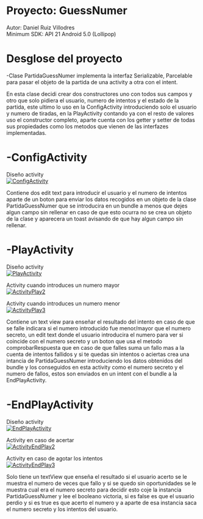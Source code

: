 # Proyecto: GuessNumer
Autor: Daniel Ruiz Villodres <br />
Minimum SDK: API 21 Android 5.0 (Lollipop)

# Desglose del proyecto
-Clase PartidaGuessNumer
  implementa la interfaz Serializable, Parcelable para pasar el objeto de la partida de una activity a otra con el intent.

En esta clase decidi crear dos constructores uno con todos sus campos y otro que solo pidiera el usuario, numero de intentos y el estado de la partida, este ultimo lo uso en la ConfigActivity introduciendo solo el usuario y numero de tiradas, en la PlayActivity contando ya con el resto de valores uso el constructor completo, aparte cuenta con los getter y setter de todas sus propiedades como los metodos que vienen de las interfazes implementadas.

# -ConfigActivity
  Diseño activity <br />
[![ConfigActivity](https://blogger.googleusercontent.com/img/b/R29vZ2xl/AVvXsEiBQB8d_oGUjOlH4RrN7A5l8ZEggXpQHd9rDm-spai37WS7rMPE6AClIyvYw70XETRB2s0Ih7ymeXL9tQKmwWi0VicZgU32zx3d8_gbtpg3HTnM1y4bMaaqlg7notOBw21f4-yakS1XvUpydOdmFSMDTY_ZiCsY8Cz81a_NYxeh3Z5rRRr1OfXqvA-uyg/s320/2.PNG "ConfigActivity")](https://blogger.googleusercontent.com/img/b/R29vZ2xl/AVvXsEiBQB8d_oGUjOlH4RrN7A5l8ZEggXpQHd9rDm-spai37WS7rMPE6AClIyvYw70XETRB2s0Ih7ymeXL9tQKmwWi0VicZgU32zx3d8_gbtpg3HTnM1y4bMaaqlg7notOBw21f4-yakS1XvUpydOdmFSMDTY_ZiCsY8Cz81a_NYxeh3Z5rRRr1OfXqvA-uyg/s320/2.PNG "ConfigActivity")

Contiene dos edit text para introducir el usuario y el numero de intentos aparte de un  boton para enviar los datos recogidos en un objeto de la clase PartidaGuessNumer que se introducira en un bundle a menos que dejes algun campo sin rellenar en caso de que esto ocurra no se crea un objeto de la clase y aparecera un toast avisando de que hay algun campo sin rellenar.


# -PlayActivity 
  Diseño activity  <br />
[![PlayActivity](https://blogger.googleusercontent.com/img/b/R29vZ2xl/AVvXsEjEAvAU7cxLxLmqdiDv5wgVyScjPaw45QJI4CtfZ5Z4SklLaQdNiF1xyUByWl0ylx3gaMmiXEEPdRDYCQ8YBOvu8llQU5ARuUwUfHTk8kSwIRJ0U_Ug0vBO513SUFp8hKqKDljHwDBA2GufILaKZH3toyf4TRrj-ikr7u7ArtlpnlBjdBZFXNx3vvoBKg/s320/3.PNG "PlayActivity")](https://blogger.googleusercontent.com/img/b/R29vZ2xl/AVvXsEjEAvAU7cxLxLmqdiDv5wgVyScjPaw45QJI4CtfZ5Z4SklLaQdNiF1xyUByWl0ylx3gaMmiXEEPdRDYCQ8YBOvu8llQU5ARuUwUfHTk8kSwIRJ0U_Ug0vBO513SUFp8hKqKDljHwDBA2GufILaKZH3toyf4TRrj-ikr7u7ArtlpnlBjdBZFXNx3vvoBKg/s320/3.PNG "PlayActivity")


Activity cuando introduces un numero mayor  <br />
[![ActivityPlay2](https://blogger.googleusercontent.com/img/b/R29vZ2xl/AVvXsEiwK4tBTXAJ1KGpsPBO59LXJUPa4-lFhDtobu2t97kBgc9-PZ_Pgdh8YfikZr6pFYQGRtB1Z4f9n3FSSOFqOCzLNyiBR-NrKwJ_dylS8wsVJ6Uk62uN2lJ_kx37iLmYpRadPpUR1kjLgBPDSacLxlW-KJYE4VZD2JpfMsreIGnZmnEpTiXOd-6XK9lfHg/s320/5.PNG "ActivityPlay2")](https://blogger.googleusercontent.com/img/b/R29vZ2xl/AVvXsEiwK4tBTXAJ1KGpsPBO59LXJUPa4-lFhDtobu2t97kBgc9-PZ_Pgdh8YfikZr6pFYQGRtB1Z4f9n3FSSOFqOCzLNyiBR-NrKwJ_dylS8wsVJ6Uk62uN2lJ_kx37iLmYpRadPpUR1kjLgBPDSacLxlW-KJYE4VZD2JpfMsreIGnZmnEpTiXOd-6XK9lfHg/s320/5.PNG "ActivityPlay2")


Activity cuando introduces un numero menor  <br />
[![ActivityPlay3](https://blogger.googleusercontent.com/img/b/R29vZ2xl/AVvXsEh4D-S7Qds97yKq47ZcJdyuQcySDjCDmoeOrK3xW8QuGv0UFWqnGIJGDrb8z3-mtsKDH8evBg8vmTMdiKqzYCEOLO02_uAqekvw7fmXSf2Zy5HG6G21H6TFb_wH3C8f3R47AazTe7t7SyG9qBux18vci_nyj55nq_rxPyNjM7h2imylq0KQCfrN-0Asdw/s320/6.PNG "ActivityPlay3")](https://blogger.googleusercontent.com/img/b/R29vZ2xl/AVvXsEh4D-S7Qds97yKq47ZcJdyuQcySDjCDmoeOrK3xW8QuGv0UFWqnGIJGDrb8z3-mtsKDH8evBg8vmTMdiKqzYCEOLO02_uAqekvw7fmXSf2Zy5HG6G21H6TFb_wH3C8f3R47AazTe7t7SyG9qBux18vci_nyj55nq_rxPyNjM7h2imylq0KQCfrN-0Asdw/s320/6.PNG "ActivityPlay3")


Contiene un text view para enseñar el resultado del intento en caso de que se falle indicara si el numero introducido fue menor/mayor que el numero secreto, un edit text donde el usuario introducira el numero para ver si coincide con el numero secreto y un boton que usa el metodo comprobarRespuesta que en caso de que falles suma un fallo mas a la cuenta de intentos fallidos y si te quedas sin intentos o aciertas crea una intancia de PartidaGuessNumer introduciendo los datos obtenidos del bundle y los conseguidos en esta activity como el numero secreto y el numero de fallos, estos son enviados en un intent con el bundle a la EndPlayActivity.

# -EndPlayActivity
  Diseño activity  <br />
[![EndPlayActivity](https://blogger.googleusercontent.com/img/b/R29vZ2xl/AVvXsEj7xQ_O3vC_9GQ-d2IoBR-tW5NGcNwnZP2UHHm1byi9XE6h0Adm0tnDA4AvT-mWdF9R5aonitFHH1DKQWl7jLGJACfMX_YIC7PT7W7PSapoFX0ddksEi8tlxmYc6BEhEaLpRncSRRhpRb_POex7ij_pGAoayidogW4QGV1FGD_vm3eylZO4Pn6uaUv3yw/s320/4.PNG "EndPlayActivity")](https://blogger.googleusercontent.com/img/b/R29vZ2xl/AVvXsEj7xQ_O3vC_9GQ-d2IoBR-tW5NGcNwnZP2UHHm1byi9XE6h0Adm0tnDA4AvT-mWdF9R5aonitFHH1DKQWl7jLGJACfMX_YIC7PT7W7PSapoFX0ddksEi8tlxmYc6BEhEaLpRncSRRhpRb_POex7ij_pGAoayidogW4QGV1FGD_vm3eylZO4Pn6uaUv3yw/s320/4.PNG "EndPlayActivity")

  Activity en caso de acertar  <br />
[![ActivityEndPlay2](https://blogger.googleusercontent.com/img/b/R29vZ2xl/AVvXsEiDO_aU8k27oAOVlgceZ-n8-Wnb6i-ewNbtdABSApicGoKXcWP7AtDeQUUZdEkGxdR2lN_hqQD2q-ZxMQXeaExt-Sp5blbnAuZ09TfZj8hv8-yXnpeWe8jIPw9vjvIiQT6R2urrybxJwYgH4dJCCCRRLMV6BcRDHRYjrCqJKwtrNYdIs0ev3SnXKa2Ayw/s320/7.PNG "ActivityEndPlay2")](https://blogger.googleusercontent.com/img/b/R29vZ2xl/AVvXsEiDO_aU8k27oAOVlgceZ-n8-Wnb6i-ewNbtdABSApicGoKXcWP7AtDeQUUZdEkGxdR2lN_hqQD2q-ZxMQXeaExt-Sp5blbnAuZ09TfZj8hv8-yXnpeWe8jIPw9vjvIiQT6R2urrybxJwYgH4dJCCCRRLMV6BcRDHRYjrCqJKwtrNYdIs0ev3SnXKa2Ayw/s320/7.PNG "ActivityEndPlay2")

  Activity en caso de agotar los intentos  <br />
[![ActivityEndPlay3](https://blogger.googleusercontent.com/img/b/R29vZ2xl/AVvXsEhQo-q-zYVlHYGMNBYhePXIPfgIn_uzMbEK_W93arhUHYTVgEjkOhisepDqYF5sciezeIdaqES51zpN181TW73ow9UOB5n-fTtU-mdRxZu1tZqH6IZ1YH0SCeh1PBlF9_84bfzTWW5_pFOpIAjMfsztqKKSfaRf9ozGRsATkv97qJNqD58867-l3kradw/s320/8.PNG "ActivityEndPlay3")](https://blogger.googleusercontent.com/img/b/R29vZ2xl/AVvXsEhQo-q-zYVlHYGMNBYhePXIPfgIn_uzMbEK_W93arhUHYTVgEjkOhisepDqYF5sciezeIdaqES51zpN181TW73ow9UOB5n-fTtU-mdRxZu1tZqH6IZ1YH0SCeh1PBlF9_84bfzTWW5_pFOpIAjMfsztqKKSfaRf9ozGRsATkv97qJNqD58867-l3kradw/s320/8.PNG "ActivityEndPlay3")

Solo tiene un textView que enseña el resultado si el usuario acerto se le muestra el numero de veces que fallo y si se quedo sin oportunidades se le muestra cual era el numero secreto para decidir esto coje la instancia PartidaGuessNumer y lee el booleano victoria, si es false es que el usuario perdio y si es true es que acerto el numero y a aparte de esa instancia saca el numero secreto y los intentos del usuario.
